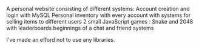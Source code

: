 A personal website consisting of different systems:
  Account creation and login with MySQL
  Personal inventory with every account with systems for selling items to different users
  2 small JavaScript games : Snake and 2048 with leaderboards
  beginnings of a chat and friend systems
  
  I've made an efford not to use any libraries.
